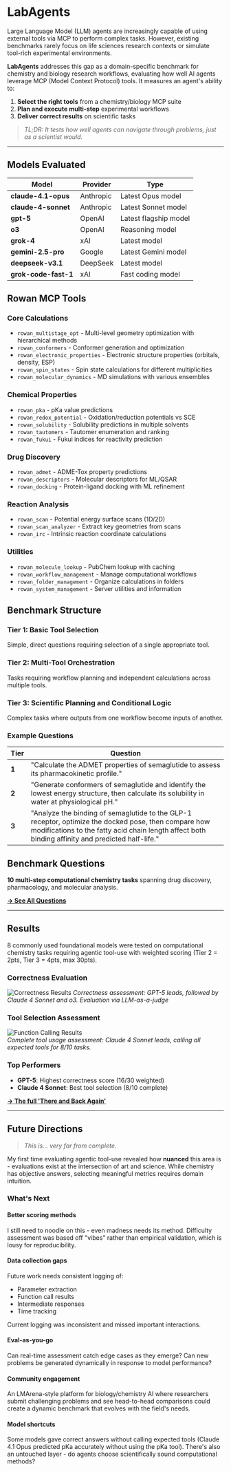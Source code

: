 # LabAgents

Large Language Model (LLM) agents are increasingly capable of using external tools via MCP to perform complex tasks. However, existing benchmarks rarely focus on life sciences research contexts or simulate tool-rich experimental environments. 

**LabAgents** addresses this gap as a domain-specific benchmark for chemistry and biology research workflows, evaluating how well AI agents leverage MCP (Model Context Protocol) tools. It measures an agent's ability to:

1. **Select the right tools** from a chemistry/biology MCP suite
2. **Plan and execute multi-step** experimental workflows  
3. **Deliver correct results** on scientific tasks

> *TL;DR: It tests how well agents can navigate through problems, just as a scientist would.*

---

## Models Evaluated

| Model | Provider | Type |
|-------|----------|------|
| **claude-4.1-opus** | Anthropic | Latest Opus model |
| **claude-4-sonnet** | Anthropic | Latest Sonnet model |
| **gpt-5** | OpenAI | Latest flagship model |
| **o3** | OpenAI | Reasoning model |
| **grok-4** | xAI | Latest model |
| **gemini-2.5-pro** | Google | Latest Gemini model |
| **deepseek-v3.1** | DeepSeek | Latest model |
| **grok-code-fast-1** | xAI | Fast coding model |

## Rowan MCP Tools

### Core Calculations
- `rowan_multistage_opt` - Multi-level geometry optimization with hierarchical methods
- `rowan_conformers` - Conformer generation and optimization  
- `rowan_electronic_properties` - Electronic structure properties (orbitals, density, ESP)
- `rowan_spin_states` - Spin state calculations for different multiplicities
- `rowan_molecular_dynamics` - MD simulations with various ensembles

### Chemical Properties
- `rowan_pka` - pKa value predictions
- `rowan_redox_potential` - Oxidation/reduction potentials vs SCE
- `rowan_solubility` - Solubility predictions in multiple solvents
- `rowan_tautomers` - Tautomer enumeration and ranking
- `rowan_fukui` - Fukui indices for reactivity prediction

### Drug Discovery  
- `rowan_admet` - ADME-Tox property predictions
- `rowan_descriptors` - Molecular descriptors for ML/QSAR
- `rowan_docking` - Protein-ligand docking with ML refinement

### Reaction Analysis
- `rowan_scan` - Potential energy surface scans (1D/2D)
- `rowan_scan_analyzer` - Extract key geometries from scans
- `rowan_irc` - Intrinsic reaction coordinate calculations

### Utilities
- `rowan_molecule_lookup` - PubChem lookup with caching
- `rowan_workflow_management` - Manage computational workflows
- `rowan_folder_management` - Organize calculations in folders
- `rowan_system_management` - Server utilities and information

## Benchmark Structure

### Tier 1: Basic Tool Selection
Simple, direct questions requiring selection of a single appropriate tool.

### Tier 2: Multi-Tool Orchestration  
Tasks requiring workflow planning and independent calculations across multiple tools.

### Tier 3: Scientific Planning and Conditional Logic
Complex tasks where outputs from one workflow become inputs of another.

### Example Questions

| Tier | Question |
|------|----------|
| **1** | "Calculate the ADMET properties of semaglutide to assess its pharmacokinetic profile." |
| **2** | "Generate conformers of semaglutide and identify the lowest energy structure, then calculate its solubility in water at physiological pH." |
| **3** | "Analyze the binding of semaglutide to the GLP-1 receptor, optimize the docked pose, then compare how modifications to the fatty acid chain length affect both binding affinity and predicted half-life." |

## Benchmark Questions

**10 multi-step computational chemistry tasks** spanning drug discovery, pharmacology, and molecular analysis.

**[→ See All Questions](questions/v2_queries.md)** 

---

## Results

8 commonly used foundational models were tested on computational chemistry tasks requiring agentic tool-use with weighted scoring (Tier 2 = 2pts, Tier 3 = 4pts, max 30pts).

### Correctness Evaluation
![Correctness Results](figures/weighted_performance_eval.png)
*Correctness assessment: GPT-5 leads, followed by Claude 4 Sonnet and o3. Evaluation via LLM-as-a-judge*

### Tool Selection Assessment
![Function Calling Results](figures/tool_selection_eval.png)  
*Complete tool usage assessment: Claude 4 Sonnet leads, calling all expected tools for 8/10 tasks.*

### Top Performers
- **GPT-5**: Highest correctness score (16/30 weighted)
- **Claude 4 Sonnet**: Best tool selection (8/10 complete)

**[→ The full 'There and Back Again'](REFLECTIONS.md)**

---

## Future Directions

> *This is... very far from complete.*

My first time evaluating agentic tool-use revealed how **nuanced** this area is - evaluations exist at the intersection of art and science. While chemistry has objective answers, selecting meaningful metrics requires domain intuition.

### What's Next

#### Better scoring methods
I still need to noodle on this - even madness needs its method. Difficulty assessment was based off "vibes" rather than empirical validation, which is lousy for reproducibility.

#### Data collection gaps
Future work needs consistent logging of:
- Parameter extraction
- Function call results  
- Intermediate responses
- Time tracking

Current logging was inconsistent and missed important interactions.

#### Eval-as-you-go
Can real-time assessment catch edge cases as they emerge? Can new problems be generated dynamically in response to model performance?

#### Community engagement
An LMArena-style platform for biology/chemistry AI where researchers submit challenging problems and see head-to-head comparisons could create a dynamic benchmark that evolves with the field's needs.

#### Model shortcuts
Some models gave correct answers without calling expected tools (Claude 4.1 Opus predicted pKa accurately without using the pKa tool). There's also an untouched layer - do agents choose scientifically sound computational methods?
